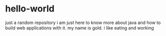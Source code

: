 # hello-world
just a random repository
i am just here to know more about java and how to build web applications with it.
my name is gold. i like eating and working
